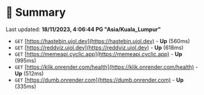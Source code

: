 # 📖 Summary
Last updated: **18/11/2023, 4:06:44 PG "Asia/Kuala_Lumpur"**

- `GET` [https://hastebin.ujol.dev](https://hastebin.ujol.dev) - **Up** (560ms)
- `GET` [https://reddviz.ujol.dev](https://reddviz.ujol.dev) - **Up** (618ms)
- `GET` [https://memeapi.cyclic.app](https://memeapi.cyclic.app) - **Up** (995ms)
- `GET` [https://klik.onrender.com/health](https://klik.onrender.com/health) - **Up** (512ms)
- `GET` [https://dumb.onrender.com](https://dumb.onrender.com) - **Up** (335ms)
